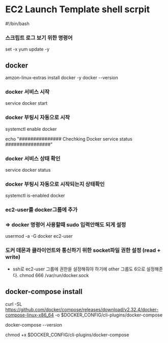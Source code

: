 # EC2 Launch Template shell scrpit

#!/bin/bash
### 스크립트 로그 보기 위한 명령어
set -x
yum update -y

## docker
amzon-linux-extras install docker -y
docker --version

### docker 서비스 시작
service docker start

### docker 부팅시 자동으로 시작 
systemctl enable docker


echo "############### Chechking Docker service status ################"
### docker 서비스 상태 확인 
service docker status 
### docker 부팅시 자동으로 시작되는지 상태확인
systemctl is-enabled docker

### ec2-user를 docker그룹에 추가
### => docker 명령어 사용할때 sudo 입력안해도 되게 설정
usermod -a -G docker ec2-user

### 도커 데몬과 클라이언트와 통신하기 위한 socket파일 권한 설정 (read + write)
- ssh로 ec2-user 그룹에 권한을 설정해줘야 하기에 other 그룹도 6으로 설정해준다.
chmod 666 /var/run/docker.sock

## docker-compose install
curl -SL https://github.com/docker/compose/releases/download/v2.32.4/docker-compose-linux-x86_64 -o $DOCKER_CONFIG/cli-plugins/docker-compose

docker-compose --version

chmod +x $DOCKER_CONFIG/cli-plugins/docker-compose
